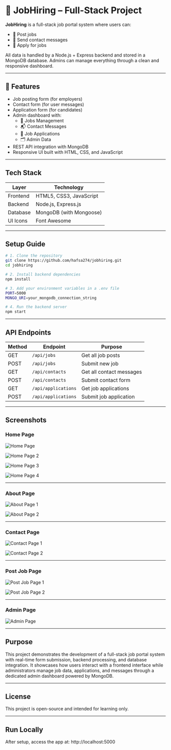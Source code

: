 
# 💼 JobHiring – Full-Stack Project

**JobHiring** is a full-stack job portal system where users can:
- 📝 Post jobs
- 📩 Send contact messages
- 👤 Apply for jobs

All data is handled by a Node.js + Express backend and stored in a MongoDB database. Admins can manage everything through a clean and responsive dashboard.

---

## 🚀 Features

- Job posting form (for employers)
- Contact form (for user messages)
- Application form (for candidates)
- Admin dashboard with:
  - 📁 Jobs Management
  - 📬 Contact Messages
  - 📄 Job Applications
  - 🗂️ Admin Data
- REST API integration with MongoDB
- Responsive UI built with HTML, CSS, and JavaScript

---

##  Tech Stack

| Layer     | Technology              |
|-----------|--------------------------|
| Frontend  | HTML5, CSS3, JavaScript |
| Backend   | Node.js, Express.js     |
| Database  | MongoDB (with Mongoose) |
| UI Icons  | Font Awesome            |

---

##  Setup Guide

```bash
# 1. Clone the repository
git clone https://github.com/hafsa274/jobhiring.git
cd jobhiring

# 2. Install backend dependencies
npm install

# 3. Add your environment variables in a .env file
PORT=5000
MONGO_URI=your_mongodb_connection_string

# 4. Run the backend server
npm start
```

---


##  API Endpoints

| Method | Endpoint            | Purpose                  |
|--------|---------------------|--------------------------|
| GET    | `/api/jobs`         | Get all job posts        |
| POST   | `/api/jobs`         | Submit new job           |
| GET    | `/api/contacts`     | Get all contact messages |
| POST   | `/api/contacts`     | Submit contact form      |
| GET    | `/api/applications` | Get job applications     |
| POST   | `/api/applications` | Submit job application   |

---



##  Screenshots

###  Home Page
![Home Page](https://github.com/hafsa274/jobhiring/blob/ab6608f72ec83ae37319c495789a8400af050b99/screenshots/home-page-1.png)

![Home Page 2](https://github.com/hafsa274/jobhiring/blob/ab6608f72ec83ae37319c495789a8400af050b99/screenshots/home-page-2.png)

![Home Page 3](https://github.com/hafsa274/jobhiring/blob/ab6608f72ec83ae37319c495789a8400af050b99/screenshots/home-page-3.png)

![Home Page 4](https://github.com/hafsa274/jobhiring/blob/ab6608f72ec83ae37319c495789a8400af050b99/screenshots/home-page-4.png)

---

### About Page
![About Page 1](https://github.com/hafsa274/jobhiring/blob/a54356f4815370d77a8ca0d1061e0471ba219376/screenshots/about-pg-1.png)

![About Page 2](https://github.com/hafsa274/jobhiring/blob/ab6608f72ec83ae37319c495789a8400af050b99/screenshots/about-pg-2.png)

---

### Contact Page
![Contact Page 1](https://github.com/hafsa274/jobhiring/blob/ab6608f72ec83ae37319c495789a8400af050b99/screenshots/contact-pg-1.png)

![Contact Page 2](https://github.com/hafsa274/jobhiring/blob/ab6608f72ec83ae37319c495789a8400af050b99/screenshots/contact-pg-2.png)

---

### Post Job Page
![Post Job Page 1](https://github.com/hafsa274/jobhiring/blob/ab6608f72ec83ae37319c495789a8400af050b99/screenshots/postjob-pg-1.png)

![Post Job Page 2](https://github.com/hafsa274/jobhiring/blob/ab6608f72ec83ae37319c495789a8400af050b99/screenshots/postjob-pg-2.png)

---

###  Admin Page
![Admin Page](https://github.com/hafsa274/jobhiring/blob/ab6608f72ec83ae37319c495789a8400af050b99/screenshots/admin.png)

---

##  Purpose

This project demonstrates the development of a full-stack job portal system with real-time form submission, backend processing, and database integration. It showcases how users interact with a frontend interface while administrators manage job data, applications, and messages through a dedicated admin dashboard powered by MongoDB.

---

##  License

This project is open-source and intended for learning only.

---
##  Run Locally

After setup, access the app at:
 http://localhost:5000
